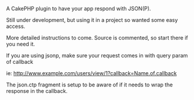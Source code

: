 A CakePHP plugin to have your app respond with JSON(P).

Still under development, but using it in a project so wanted some easy access.

More detailed instructions to come. Source is commented, so start there if you need it.

If you are using jsonp, make sure your request comes in with query param of callback

ie: http://www.example.com/users/view/1?callback=Name.of.callback

The json.ctp fragment is setup to be aware of if it needs to wrap the response in the callback.
